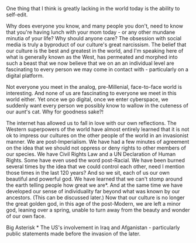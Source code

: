 One thing that I think is greatly lacking in the world today is the ability to self-edit. 

Why does everyone you know, and many people you don't, need to know that you're having lunch with your mom today - or any other mundane minutia of your life? Why should anyone care? The obsession with social media is truly a byproduct of our culture's great narcissism. The belief that our culture is the best and greatest in the world, and I'm speaking here of what is generally known as the West, has permeated and morphed into such a beast that we now believe that we on an an individual level are fascinating to every person we may come in contact with - particularly on a digital platform. 

Not everyone you meet in the analog, pre-Millenial, face-to-face world is interesting. And none of us are fascinating to everyone we meet in this world either. Yet once we go digital, once we enter cyberspace, we suddenly want every person we possibly know to wallow in the cuteness of our aunt's cat. Why for goodness sake?!

The internet has allowed us to fall in love with our own reflections. The Western superpowers of the world have almost entirely learned that it is not ok to impress our cultures on the other people of the world in an invasionist manner. We are post-Imperialism. We have had a few minutes of agreement on the idea that we should not oppress or deny rights to other members of our species. We have Civil Rights Law and a UN Declaration of Human Rights. Some have even used the word post-Racial. We have been burned several times by the idea that we could control each other, need I mention those times in the last 120 years? And so we sit, each of us our own beautiful and powerful god. We have learned that we can't stomp around the earth telling people how great we are*. And at the same time we have developed our sense of individuality far beyond what was known by our ancestors. (This can be discussed later.) Now that our culture is no longer the great golden god, in this age of the post-Modern, we are left a minor god, leaning over a spring, unable to turn away from the beauty and wonder of our own face. 

Big Asterisk * The US's involvement in Iraq and Afganistan - particularly public statements made before the invasion of the later. 
